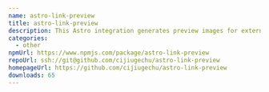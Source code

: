 ```yaml
---
name: astro-link-preview
title: astro-link-preview
description: This Astro integration generates preview images for external links.
categories:
  - other
npmUrl: https://www.npmjs.com/package/astro-link-preview
repoUrl: ssh://git@github.com/cijiugechu/astro-link-preview
homepageUrl: https://github.com/cijiugechu/astro-link-preview
downloads: 65
---
```

